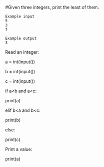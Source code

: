#Given three integers, print the least of them.
```
Example input
5
3
7

Example output
3
```

Read an integer:

a = int(input())

b = int(input())

c = int(input())

if a<b and a<c:
  
  print(a)

elif b<a and b<c:
  
  print(b)

else:
  
  print(c)

Print a value:

print(a)
